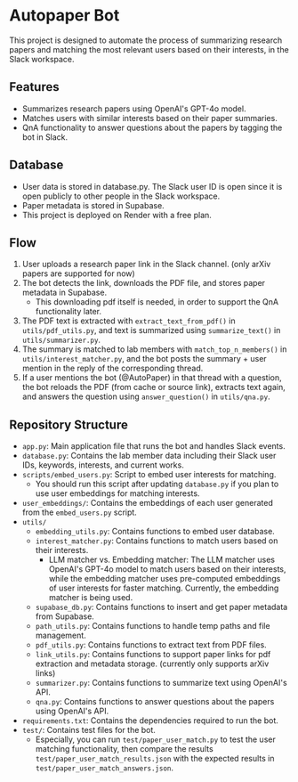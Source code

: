 # Autopaper Bot
This project is designed to automate the process of summarizing research papers and matching the most relevant users based on their interests, in the Slack workspace.

## Features
- Summarizes research papers using OpenAI's GPT-4o model.
- Matches users with similar interests based on their paper summaries.
- QnA functionality to answer questions about the papers by tagging the bot in Slack.

## Database
- User data is stored in database.py. The Slack user ID is open since it is open publicly to other people in the Slack workspace.
- Paper metadata is stored in Supabase.
- This project is deployed on Render with a free plan.

## Flow
1. User uploads a research paper link in the Slack channel. (only arXiv papers are supported for now)
2. The bot detects the link, downloads the PDF file, and stores paper metadata in Supabase.
    - This downloading pdf itself is needed, in order to support the QnA functionality later.
3. The PDF text is extracted with `extract_text_from_pdf()` in `utils/pdf_utils.py`, and text is summarized using `summarize_text()` in `utils/summarizer.py`.
4. The summary is matched to lab members with `match_top_n_members()` in `utils/interest_matcher.py`, and the bot posts the summary + user mention in the reply of the corresponding thread.
5. If a user mentions the bot (@AutoPaper) in that thread with a question, the bot reloads the PDF (from cache or source link), extracts text again, and answers the question using `answer_question()` in `utils/qna.py`.

## Repository Structure
- `app.py`: Main application file that runs the bot and handles Slack events.
- `database.py`: Contains the lab member data including their Slack user IDs, keywords, interests, and current works.
- `scripts/embed_users.py`: Script to embed user interests for matching.
    - You should run this script after updating `database.py` if you plan to use user embeddings for matching interests.
- `user_embeddings/`: Contains the embeddings of each user generated from the `embed_users.py` script.
- `utils/`
    - `embedding_utils.py`: Contains functions to embed user database.
    - `interest_matcher.py`: Contains functions to match users based on their interests.
        - LLM matcher vs. Embedding matcher: The LLM matcher uses OpenAI's GPT-4o model to match users based on their interests, while the embedding matcher uses pre-computed embeddings of user interests for faster matching. Currently, the embedding matcher is being used.
    - `supabase_db.py`: Contains functions to insert and get paper metadata from Supabase.
    - `path_utils.py`: Contains functions to handle temp paths and file management.
    - `pdf_utils.py`: Contains functions to extract text from PDF files.
    - `link_utils.py`: Contains functions to support paper links for pdf extraction and metadata storage. (currently only supports arXiv links)
    - `summarizer.py`: Contains functions to summarize text using OpenAI's API.
    - `qna.py`: Contains functions to answer questions about the papers using OpenAI's API.
- `requirements.txt`: Contains the dependencies required to run the bot.
- `test/`: Contains test files for the bot.
    - Especially, you can run `test/paper_user_match.py` to test the user matching functionality, then compare the results `test/paper_user_match_results.json` with the expected results in `test/paper_user_match_answers.json`.
